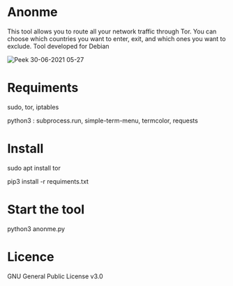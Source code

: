 # Anonme
This tool allows you to route all your network traffic through Tor. You can choose which countries you want to enter, exit, and which ones you want to exclude. Tool developed for Debian

![Peek 30-06-2021 05-27](https://user-images.githubusercontent.com/85474922/123897610-f9bf8500-d963-11eb-98af-c87a839f98ff.gif)

# Requiments
sudo, tor, iptables 

python3 : subprocess.run, simple-term-menu, termcolor, requests

# Install
sudo apt install tor

pip3 install -r requiments.txt

# Start the tool 
python3 anonme.py

# Licence 
GNU General Public License v3.0

